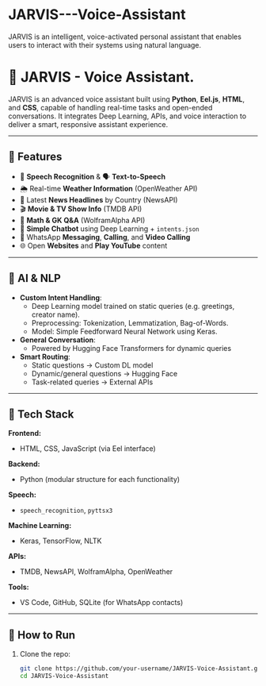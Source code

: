# JARVIS---Voice-Assistant
 JARVIS is an intelligent, voice-activated personal assistant that enables users to interact with their systems using  natural language.
# 🤖 JARVIS - Voice Assistant.

JARVIS is an advanced voice assistant built using **Python**, **Eel.js**, **HTML**, and **CSS**, capable of handling real-time tasks and open-ended conversations. It integrates Deep Learning, APIs, and voice interaction to deliver a smart, responsive assistant experience.

---

## 🔧 Features

- 🎤 **Speech Recognition** & 🗣️ **Text-to-Speech**
- 🌦️ Real-time **Weather Information** (OpenWeather API)
- 📰 Latest **News Headlines** by Country (NewsAPI)
- 🎬 **Movie & TV Show Info** (TMDB API)
- 🧮 **Math & GK Q&A** (WolframAlpha API)
- 💬 **Simple Chatbot** using Deep Learning + `intents.json`
- 📱 WhatsApp **Messaging**, **Calling**, and **Video Calling**
- 🌐 Open **Websites** and **Play YouTube** content

---

## 🧠 AI & NLP

- **Custom Intent Handling**:
  - Deep Learning model trained on static queries (e.g. greetings, creator name).
  - Preprocessing: Tokenization, Lemmatization, Bag-of-Words.
  - Model: Simple Feedforward Neural Network using Keras.
- **General Conversation**:
  - Powered by Hugging Face Transformers for dynamic queries
- **Smart Routing**:
  - Static questions → Custom DL model
  - Dynamic/general questions → Hugging Face
  - Task-related queries → External APIs

---

## 🧱 Tech Stack

**Frontend:**
- HTML, CSS, JavaScript (via Eel interface)

**Backend:**
- Python (modular structure for each functionality)

**Speech:**
- `speech_recognition`, `pyttsx3`

**Machine Learning:**
- Keras, TensorFlow, NLTK

**APIs:**
- TMDB, NewsAPI, WolframAlpha, OpenWeather

**Tools:**
- VS Code, GitHub, SQLite (for WhatsApp contacts)

---

## 🚀 How to Run

1. Clone the repo:
   ```bash
   git clone https://github.com/your-username/JARVIS-Voice-Assistant.git
   cd JARVIS-Voice-Assistant
